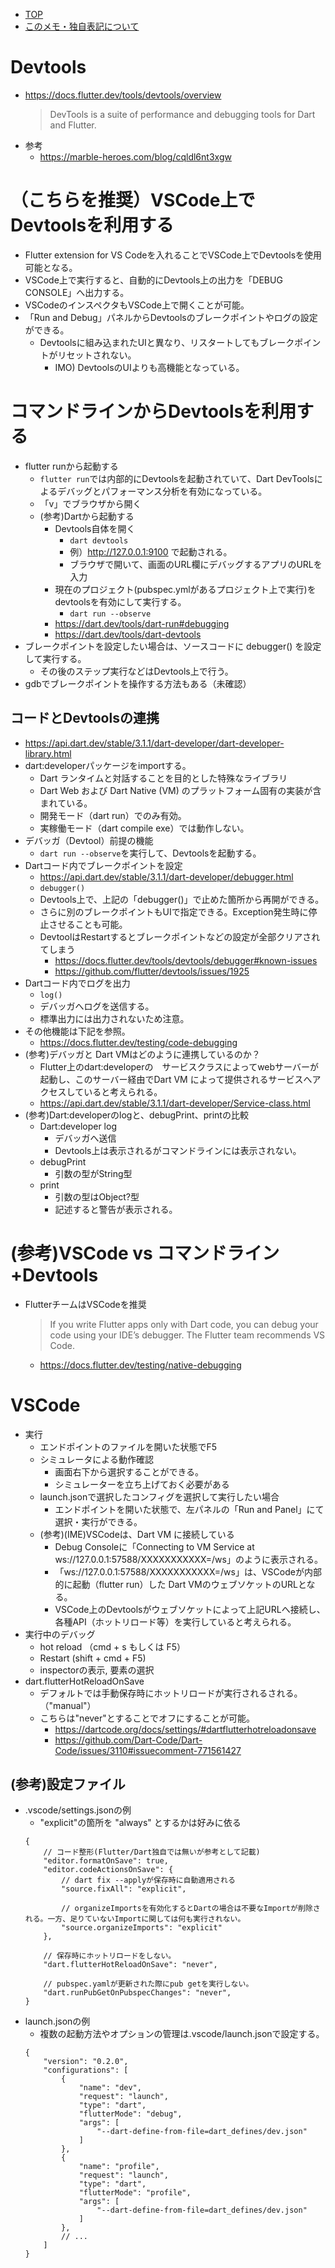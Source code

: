 - [TOP](./README.md)
- [このメモ・独自表記について](../README.md)


# Devtools
* https://docs.flutter.dev/tools/devtools/overview
    > DevTools is a suite of performance and debugging tools for Dart and Flutter.
* 参考
    * https://marble-heroes.com/blog/cqldl6nt3xgw
 

# （こちらを推奨）VSCode上でDevtoolsを利用する
* Flutter extension for VS Codeを入れることでVSCode上でDevtoolsを使用可能となる。
* VSCode上で実行すると、自動的にDevtools上の出力を「DEBUG CONSOLE」へ出力する。
* VSCodeのインスペクタもVSCode上で開くことが可能。
* 「Run and Debug」パネルからDevtoolsのブレークポイントやログの設定ができる。
    * Devtoolsに組み込まれたUIと異なり、リスタートしてもブレークポイントがリセットされない。
        * IMO) DevtoolsのUIよりも高機能となっている。


# コマンドラインからDevtoolsを利用する
* flutter runから起動する
    * `flutter run`では内部的にDevtoolsを起動されていて、Dart DevToolsによるデバッグとパフォーマンス分析を有効になっている。
    * 「v」でブラウザから開く
    * (参考)Dartから起動する
        * Devtools自体を開く
            * `dart devtools`
            * 例）http://127.0.0.1:9100 で起動される。
            * ブラウザで開いて、画面のURL欄にデバッグするアプリのURLを入力
        * 現在のプロジェクト(pubspec.ymlがあるプロジェクト上で実行)をdevtoolsを有効にして実行する。
            * `dart run --observe`
        * https://dart.dev/tools/dart-run#debugging
        * https://dart.dev/tools/dart-devtools
* ブレークポイントを設定したい場合は、ソースコードに debugger() を設定して実行する。
    * その後のステップ実行などはDevtools上で行う。
* gdbでブレークポイントを操作する方法もある（未確認）
## コードとDevtoolsの連携
* https://api.dart.dev/stable/3.1.1/dart-developer/dart-developer-library.html
* dart:developerパッケージをimportする。
    * Dart ランタイムと対話することを目的とした特殊なライブラリ
    * Dart Web および Dart Native (VM) のプラットフォーム固有の実装が含まれている。
    * 開発モード（dart run）でのみ有効。
    * 実稼働モード（dart compile exe）では動作しない。
* デバッガ（Devtool）前提の機能
    * `dart run --observe`を実行して、Devtoolsを起動する。
* Dartコード内でブレークポイントを設定
    * https://api.dart.dev/stable/3.1.1/dart-developer/debugger.html
    * `debugger() `
    * Devtools上で、上記の「debugger()」で止めた箇所から再開ができる。
    * さらに別のブレークポイントもUIで指定できる。Exception発生時に停止させることも可能。
    * DevtoolはRestartするとブレークポイントなどの設定が全部クリアされてしまう
        * https://docs.flutter.dev/tools/devtools/debugger#known-issues
        * https://github.com/flutter/devtools/issues/1925
* Dartコード内でログを出力
    * `log()`
    * デバッガへログを送信する。
    * 標準出力には出力されないため注意。
* その他機能は下記を参照。
    * https://docs.flutter.dev/testing/code-debugging
* (参考)デバッガと Dart VMはどのように連携しているのか？
    * Flutter上のdart:developerの　サービスクラスによってwebサーバーが起動し、このサーバー経由でDart VM によって提供されるサービスへアクセスしていると考えられる。
    * https://api.dart.dev/stable/3.1.1/dart-developer/Service-class.html
* (参考)Dart:developerのlogと、debugPrint、printの比較
    * Dart:developer log
        * デバッガへ送信
        * Devtools上は表示されるがコマンドラインには表示されない。
    * debugPrint
        * 引数の型がString型
    * print
        * 引数の型はObject?型
        * 記述すると警告が表示される。


# (参考)VSCode vs コマンドライン+Devtools
* FlutterチームはVSCodeを推奨
    > If you write Flutter apps only with Dart code, you can debug your code using your IDE’s debugger. The Flutter team recommends VS Code.
    * https://docs.flutter.dev/testing/native-debugging


# VSCode
* 実行
    * エンドポイントのファイルを開いた状態でF5
    * シミュレータによる動作確認
        * 画面右下から選択することができる。
        * シミュレーターを立ち上げておく必要がある
    * launch.jsonで選択したコンフィグを選択して実行したい場合
        * エンドポイントを開いた状態で、左パネルの「Run and Panel」にて選択・実行ができる。
    * (参考)(IME)VSCodeは、Dart VM に接続している
        * Debug Consoleに「Connecting to VM Service at ws://127.0.0.1:57588/XXXXXXXXXXX=/ws」のように表示される。
        * 「ws://127.0.0.1:57588/XXXXXXXXXXX=/ws」は、VSCodeが内部的に起動（flutter run）した Dart VMのウェブソケットのURLとなる。
        * VSCode上のDevtoolsがウェブソケットによって上記URLへ接続し、各種API（ホットリロード等）を実行していると考えられる。
* 実行中のデバッグ
    * hot reload （cmd + s もしくは F5）
    * Restart (shift + cmd + F5)
    * inspectorの表示, 要素の選択
* dart.flutterHotReloadOnSave
    * デフォルトでは手動保存時にホットリロードが実行されるされる。（"manual"）
    * こちらは"never"とすることでオフにすることが可能。
        * https://dartcode.org/docs/settings/#dartflutterhotreloadonsave
        * https://github.com/Dart-Code/Dart-Code/issues/3110#issuecomment-771561427
## (参考)設定ファイル
* .vscode/settings.jsonの例
    * "explicit"の箇所を "always" とするかは好みに依る
    ```
    {
        // コード整形(Flutter/Dart独自では無いが参考として記載)
        "editor.formatOnSave": true,
        "editor.codeActionsOnSave": {
            // dart fix --applyが保存時に自動適用される
            "source.fixAll": "explicit", 

            // organizeImportsを有効化するとDartの場合は不要なImportが削除される。一方、足りていないImportに関しては何も実行されない。
            "source.organizeImports": "explicit"
        },

        // 保存時にホットリロードをしない。
        "dart.flutterHotReloadOnSave": "never",

        // pubspec.yamlが更新された際にpub getを実行しない。
        "dart.runPubGetOnPubspecChanges": "never", 
    }
    ```
* launch.jsonの例
    * 複数の起動方法やオプションの管理は.vscode/launch.jsonで設定する。
    ```
    {
        "version": "0.2.0",
        "configurations": [
            {
                "name": "dev",
                "request": "launch",
                "type": "dart",
                "flutterMode": "debug",
                "args": [
                    "--dart-define-from-file=dart_defines/dev.json"
                ]
            },
            {
                "name": "profile",
                "request": "launch",
                "type": "dart",
                "flutterMode": "profile",
                "args": [
                    "--dart-define-from-file=dart_defines/dev.json"
                ]
            },
            // ...
        ]
    }
    ```

